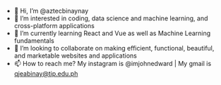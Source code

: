 - 👋 Hi, I’m @aztecbinaynay
- 👀 I’m interested in coding, data science and machine learning, and cross-platform applications
- 🌱 I’m currently learning React and Vue as well as Machine Learning fundamentals
- 💞️ I’m looking to collaborate on making efficient, functional, beautiful, and marketable websites and applications
- 📫 How to reach me? My instagram is @imjohnedward | My gmail is qjeabinay@tip.edu.ph
<!---
aztecbinaynay/aztecbinaynay is a ✨ special ✨ repository because its `README.md` (this file) appears on your GitHub profile.
You can click the Preview link to take a look at your changes.
--->
